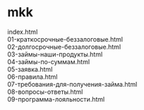 # mkk
 
index.html<br>
01-краткосрочные-беззалоговые.html<br>
02-долгосрочные-беззалоговые.html<br>
03-займы-наши-продукты.html<br>
04-займы-по-суммам.html<br>
05-заявка.html<br>
06-правила.html<br>
07-требования-для-получения-займа.html<br>
08-вопросы-ответы.html<br>
09-программа-лояльности.html<br>

